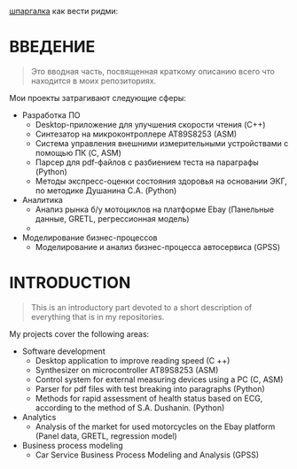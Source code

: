 [шпаргалка](https://github.com/GnuriaN/format-README#%D0%98%D1%81%D0%BF%D0%BE%D0%BB%D1%8C%D0%B7%D0%BE%D0%B2%D0%B0%D0%BD%D0%B8%D0%B5-%D1%86%D0%B8%D1%82%D0%B8%D1%80%D0%BE%D0%B2%D0%B0%D0%BD%D0%B8%D1%8F-%D0%B2-%D1%82%D0%B5%D0%BA%D1%81%D1%82%D0%B5) как вести ридми: 

# ВВЕДЕНИЕ
> Это вводная часть, посвященная краткому описанию всего что находится в моих репозиториях.

Мои проекты затрагивают следующие сферы:
- Разработка ПО
    - Desktop-приложение для улучшения скорости чтения (C++)
    - Синтезатор на микроконтроллере AT89S8253 (ASM)
    - Система управления внешними измерительными устройствами с помощью ПК (C, ASM)
    - Парсер для pdf-файлов с разбиением теста на параграфы (Python)
    - Методы экспресс-оценки состояния здоровья на основании ЭКГ, по методике Душанина С.А. (Python)
- Аналитика
    - Анализ рынка б/у мотоциклов на платформе Ebay (Панельные данные, GRETL, регрессионная модель)
    - 
- Моделирование бизнес-процессов
    - Моделирование и анализ бизнес-процесса автосервиса (GPSS)

# INTRODUCTION
> This is an introductory part devoted to a short description of everything that is in my repositories.

My projects cover the following areas:

- Software development
    - Desktop application to improve reading speed (C ++)
    - Synthesizer on microcontroller AT89S8253 (ASM)
    - Control system for external measuring devices using a PC (C, ASM)
    - Parser for pdf files with test breaking into paragraphs (Python)
    - Methods for rapid assessment of health status based on ECG, according to the method of S.A. Dushanin. (Python)
- Analytics
    - Analysis of the market for used motorcycles on the Ebay platform (Panel data, GRETL, regression model)
- Business process modeling
    - Car Service Business Process Modeling and Analysis (GPSS)
